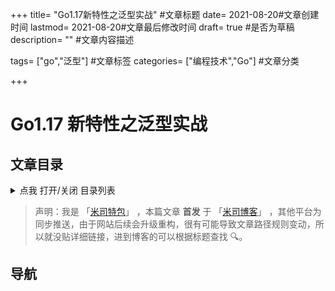 +++
title= "Go1.17新特性之泛型实战" #文章标题
date= 2021-08-20#文章创建时间
lastmod= 2021-08-20#文章最后修改时间
draft= true #是否为草稿
description= "" #文章内容描述

tags= ["go","泛型"] #文章标签
categories= ["编程技术","Go"] #文章分类

+++

# Go1.17 新特性之泛型实战

## 文章目录

<details>
  <summary>点我 打开/关闭 目录列表</summary>

<!-- - [1. ](#nav-1)
- [2. ](#nav-2)
  - [2.1 ](#nav-2-1)
  - [2.2 ](#nav-2-2)
  - [2.3 ](#nav-2-3)
- [3. ](#nav-3)
  - [3.1 ](#nav-3-1) -->

</details>

> 声明：我是 「[米司特包](http://misitebao.com)」 ，本篇文章 **首发** 于 「[米司博客](http://blog.misitebao.com)」 ，其他平台为同步推送，由于网站后续会升级重构，很有可能导致文章路径规则变动，所以就没贴详细链接，进到博客的可以根据标题查找 🔍。

<span id="nav-1"></span>

## 导航
